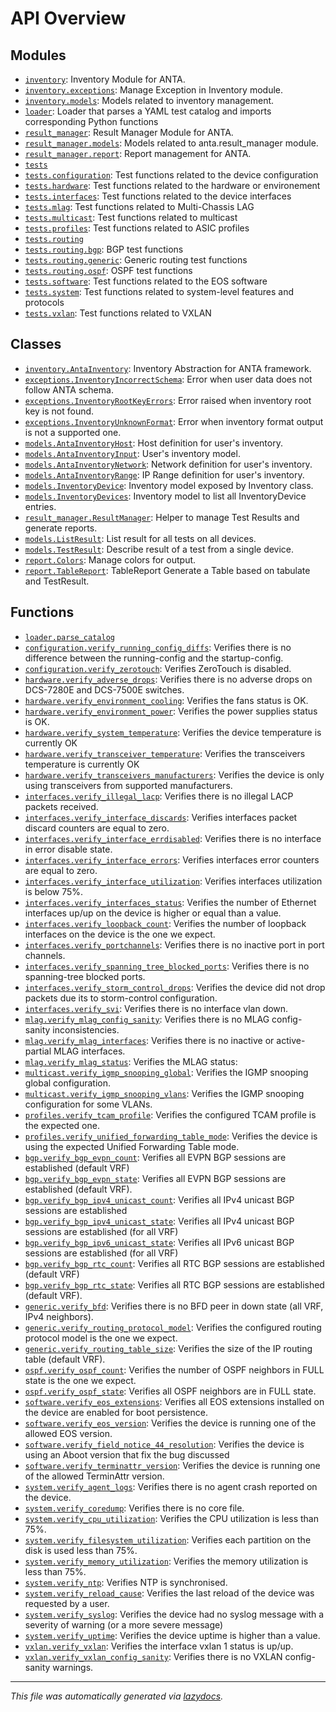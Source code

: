 <!-- markdownlint-disable -->

# API Overview

## Modules

- [`inventory`](./inventory.md#module-inventory): Inventory Module for ANTA.
- [`inventory.exceptions`](./inventory.exceptions.md#module-inventoryexceptions): Manage Exception in Inventory module.
- [`inventory.models`](./inventory.models.md#module-inventorymodels): Models related to inventory management.
- [`loader`](./loader.md#module-loader): Loader that parses a YAML test catalog and imports corresponding Python functions
- [`result_manager`](./result_manager.md#module-result_manager): Result Manager Module for ANTA.
- [`result_manager.models`](./result_manager.models.md#module-result_managermodels): Models related to anta.result_manager module.
- [`result_manager.report`](./result_manager.report.md#module-result_managerreport): Report management for ANTA.
- [`tests`](./tests.md#module-tests)
- [`tests.configuration`](./tests.configuration.md#module-testsconfiguration): Test functions related to the device configuration
- [`tests.hardware`](./tests.hardware.md#module-testshardware): Test functions related to the hardware or environement
- [`tests.interfaces`](./tests.interfaces.md#module-testsinterfaces): Test functions related to the device interfaces
- [`tests.mlag`](./tests.mlag.md#module-testsmlag): Test functions related to Multi-Chassis LAG
- [`tests.multicast`](./tests.multicast.md#module-testsmulticast): Test functions related to multicast
- [`tests.profiles`](./tests.profiles.md#module-testsprofiles): Test functions related to ASIC profiles
- [`tests.routing`](./tests.routing.md#module-testsrouting)
- [`tests.routing.bgp`](./tests.routing.bgp.md#module-testsroutingbgp): BGP test functions
- [`tests.routing.generic`](./tests.routing.generic.md#module-testsroutinggeneric): Generic routing test functions
- [`tests.routing.ospf`](./tests.routing.ospf.md#module-testsroutingospf): OSPF test functions
- [`tests.software`](./tests.software.md#module-testssoftware): Test functions related to the EOS software
- [`tests.system`](./tests.system.md#module-testssystem): Test functions related to system-level features and protocols
- [`tests.vxlan`](./tests.vxlan.md#module-testsvxlan): Test functions related to VXLAN

## Classes

- [`inventory.AntaInventory`](./inventory.md#class-antainventory): Inventory Abstraction for ANTA framework.
- [`exceptions.InventoryIncorrectSchema`](./inventory.exceptions.md#class-inventoryincorrectschema): Error when user data does not follow ANTA schema.
- [`exceptions.InventoryRootKeyErrors`](./inventory.exceptions.md#class-inventoryrootkeyerrors): Error raised when inventory root key is not found.
- [`exceptions.InventoryUnknownFormat`](./inventory.exceptions.md#class-inventoryunknownformat): Error when inventory format output is not a supported one.
- [`models.AntaInventoryHost`](./inventory.models.md#class-antainventoryhost): Host definition for user's inventory.
- [`models.AntaInventoryInput`](./inventory.models.md#class-antainventoryinput): User's inventory model.
- [`models.AntaInventoryNetwork`](./inventory.models.md#class-antainventorynetwork): Network definition for user's inventory.
- [`models.AntaInventoryRange`](./inventory.models.md#class-antainventoryrange): IP Range definition for user's inventory.
- [`models.InventoryDevice`](./inventory.models.md#class-inventorydevice): Inventory model exposed by Inventory class.
- [`models.InventoryDevices`](./inventory.models.md#class-inventorydevices): Inventory model to list all InventoryDevice entries.
- [`result_manager.ResultManager`](./result_manager.md#class-resultmanager): Helper to manage Test Results and generate reports.
- [`models.ListResult`](./result_manager.models.md#class-listresult): List result for all tests on all devices.
- [`models.TestResult`](./result_manager.models.md#class-testresult): Describe result of a test from a single device.
- [`report.Colors`](./result_manager.report.md#class-colors): Manage colors for output.
- [`report.TableReport`](./result_manager.report.md#class-tablereport): TableReport Generate a Table based on tabulate and TestResult.

## Functions

- [`loader.parse_catalog`](./loader.md#function-parse_catalog)
- [`configuration.verify_running_config_diffs`](./tests.configuration.md#function-verify_running_config_diffs): Verifies there is no difference between the running-config and the startup-config.
- [`configuration.verify_zerotouch`](./tests.configuration.md#function-verify_zerotouch): Verifies ZeroTouch is disabled.
- [`hardware.verify_adverse_drops`](./tests.hardware.md#function-verify_adverse_drops): Verifies there is no adverse drops on DCS-7280E and DCS-7500E switches.
- [`hardware.verify_environment_cooling`](./tests.hardware.md#function-verify_environment_cooling): Verifies the fans status is OK.
- [`hardware.verify_environment_power`](./tests.hardware.md#function-verify_environment_power): Verifies the power supplies status is OK.
- [`hardware.verify_system_temperature`](./tests.hardware.md#function-verify_system_temperature): Verifies the device temperature is currently OK
- [`hardware.verify_transceiver_temperature`](./tests.hardware.md#function-verify_transceiver_temperature): Verifies the transceivers temperature is currently OK
- [`hardware.verify_transceivers_manufacturers`](./tests.hardware.md#function-verify_transceivers_manufacturers): Verifies the device is only using transceivers from supported manufacturers.
- [`interfaces.verify_illegal_lacp`](./tests.interfaces.md#function-verify_illegal_lacp): Verifies there is no illegal LACP packets received.
- [`interfaces.verify_interface_discards`](./tests.interfaces.md#function-verify_interface_discards): Verifies interfaces packet discard counters are equal to zero.
- [`interfaces.verify_interface_errdisabled`](./tests.interfaces.md#function-verify_interface_errdisabled): Verifies there is no interface in error disable state.
- [`interfaces.verify_interface_errors`](./tests.interfaces.md#function-verify_interface_errors): Verifies interfaces error counters are equal to zero.
- [`interfaces.verify_interface_utilization`](./tests.interfaces.md#function-verify_interface_utilization): Verifies interfaces utilization is below 75%.
- [`interfaces.verify_interfaces_status`](./tests.interfaces.md#function-verify_interfaces_status): Verifies the number of Ethernet interfaces up/up on the device is higher or equal than a value.
- [`interfaces.verify_loopback_count`](./tests.interfaces.md#function-verify_loopback_count): Verifies the number of loopback interfaces on the device is the one we expect.
- [`interfaces.verify_portchannels`](./tests.interfaces.md#function-verify_portchannels): Verifies there is no inactive port in port channels.
- [`interfaces.verify_spanning_tree_blocked_ports`](./tests.interfaces.md#function-verify_spanning_tree_blocked_ports): Verifies there is no spanning-tree blocked ports.
- [`interfaces.verify_storm_control_drops`](./tests.interfaces.md#function-verify_storm_control_drops): Verifies the device did not drop packets due its to storm-control configuration.
- [`interfaces.verify_svi`](./tests.interfaces.md#function-verify_svi): Verifies there is no interface vlan down.
- [`mlag.verify_mlag_config_sanity`](./tests.mlag.md#function-verify_mlag_config_sanity): Verifies there is no MLAG config-sanity inconsistencies.
- [`mlag.verify_mlag_interfaces`](./tests.mlag.md#function-verify_mlag_interfaces): Verifies there is no inactive or active-partial MLAG interfaces.
- [`mlag.verify_mlag_status`](./tests.mlag.md#function-verify_mlag_status): Verifies the MLAG status:
- [`multicast.verify_igmp_snooping_global`](./tests.multicast.md#function-verify_igmp_snooping_global): Verifies the IGMP snooping global configuration.
- [`multicast.verify_igmp_snooping_vlans`](./tests.multicast.md#function-verify_igmp_snooping_vlans): Verifies the IGMP snooping configuration for some VLANs.
- [`profiles.verify_tcam_profile`](./tests.profiles.md#function-verify_tcam_profile): Verifies the configured TCAM profile is the expected one.
- [`profiles.verify_unified_forwarding_table_mode`](./tests.profiles.md#function-verify_unified_forwarding_table_mode): Verifies the device is using the expected Unified Forwarding Table mode.
- [`bgp.verify_bgp_evpn_count`](./tests.routing.bgp.md#function-verify_bgp_evpn_count): Verifies all EVPN BGP sessions are established (default VRF)
- [`bgp.verify_bgp_evpn_state`](./tests.routing.bgp.md#function-verify_bgp_evpn_state): Verifies all EVPN BGP sessions are established (default VRF).
- [`bgp.verify_bgp_ipv4_unicast_count`](./tests.routing.bgp.md#function-verify_bgp_ipv4_unicast_count): Verifies all IPv4 unicast BGP sessions are established
- [`bgp.verify_bgp_ipv4_unicast_state`](./tests.routing.bgp.md#function-verify_bgp_ipv4_unicast_state): Verifies all IPv4 unicast BGP sessions are established (for all VRF)
- [`bgp.verify_bgp_ipv6_unicast_state`](./tests.routing.bgp.md#function-verify_bgp_ipv6_unicast_state): Verifies all IPv6 unicast BGP sessions are established (for all VRF)
- [`bgp.verify_bgp_rtc_count`](./tests.routing.bgp.md#function-verify_bgp_rtc_count): Verifies all RTC BGP sessions are established (default VRF)
- [`bgp.verify_bgp_rtc_state`](./tests.routing.bgp.md#function-verify_bgp_rtc_state): Verifies all RTC BGP sessions are established (default VRF).
- [`generic.verify_bfd`](./tests.routing.generic.md#function-verify_bfd): Verifies there is no BFD peer in down state (all VRF, IPv4 neighbors).
- [`generic.verify_routing_protocol_model`](./tests.routing.generic.md#function-verify_routing_protocol_model): Verifies the configured routing protocol model is the one we expect.
- [`generic.verify_routing_table_size`](./tests.routing.generic.md#function-verify_routing_table_size): Verifies the size of the IP routing table (default VRF).
- [`ospf.verify_ospf_count`](./tests.routing.ospf.md#function-verify_ospf_count): Verifies the number of OSPF neighbors in FULL state is the one we expect.
- [`ospf.verify_ospf_state`](./tests.routing.ospf.md#function-verify_ospf_state): Verifies all OSPF neighbors are in FULL state.
- [`software.verify_eos_extensions`](./tests.software.md#function-verify_eos_extensions): Verifies all EOS extensions installed on the device are enabled for boot persistence.
- [`software.verify_eos_version`](./tests.software.md#function-verify_eos_version): Verifies the device is running one of the allowed EOS version.
- [`software.verify_field_notice_44_resolution`](./tests.software.md#function-verify_field_notice_44_resolution): Verifies the device is using an Aboot version that fix the bug discussed
- [`software.verify_terminattr_version`](./tests.software.md#function-verify_terminattr_version): Verifies the device is running one of the allowed TerminAttr version.
- [`system.verify_agent_logs`](./tests.system.md#function-verify_agent_logs): Verifies there is no agent crash reported on the device.
- [`system.verify_coredump`](./tests.system.md#function-verify_coredump): Verifies there is no core file.
- [`system.verify_cpu_utilization`](./tests.system.md#function-verify_cpu_utilization): Verifies the CPU utilization is less than 75%.
- [`system.verify_filesystem_utilization`](./tests.system.md#function-verify_filesystem_utilization): Verifies each partition on the disk is used less than 75%.
- [`system.verify_memory_utilization`](./tests.system.md#function-verify_memory_utilization): Verifies the memory utilization is less than 75%.
- [`system.verify_ntp`](./tests.system.md#function-verify_ntp): Verifies NTP is synchronised.
- [`system.verify_reload_cause`](./tests.system.md#function-verify_reload_cause): Verifies the last reload of the device was requested by a user.
- [`system.verify_syslog`](./tests.system.md#function-verify_syslog): Verifies the device had no syslog message with a severity of warning (or a more severe message)
- [`system.verify_uptime`](./tests.system.md#function-verify_uptime): Verifies the device uptime is higher than a value.
- [`vxlan.verify_vxlan`](./tests.vxlan.md#function-verify_vxlan): Verifies the interface vxlan 1 status is up/up.
- [`vxlan.verify_vxlan_config_sanity`](./tests.vxlan.md#function-verify_vxlan_config_sanity): Verifies there is no VXLAN config-sanity warnings.


---

_This file was automatically generated via [lazydocs](https://github.com/ml-tooling/lazydocs)._
